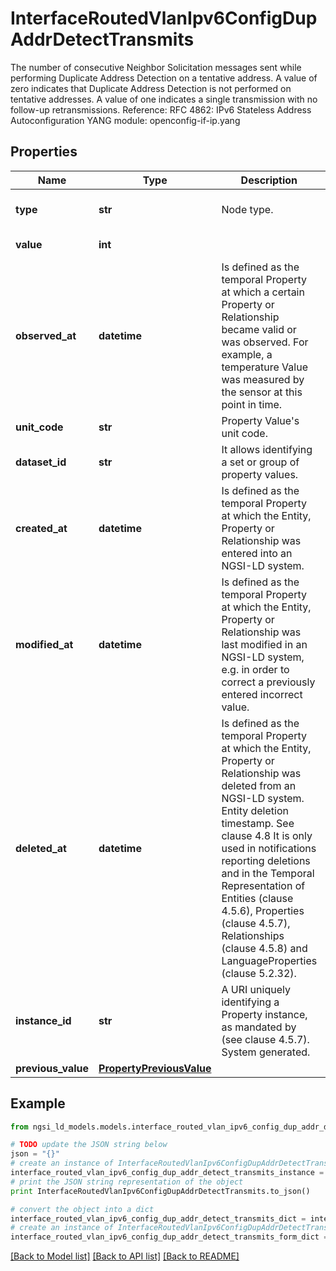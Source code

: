 # InterfaceRoutedVlanIpv6ConfigDupAddrDetectTransmits

The number of consecutive Neighbor Solicitation messages sent while performing Duplicate Address Detection on a tentative address. A value of zero indicates that Duplicate Address Detection is not performed on tentative addresses. A value of one indicates a single transmission with no follow-up retransmissions.  Reference: RFC 4862: IPv6 Stateless Address Autoconfiguration  YANG module: openconfig-if-ip.yang 

## Properties

Name | Type | Description | Notes
------------ | ------------- | ------------- | -------------
**type** | **str** | Node type.  | [optional] [default to 'Property']
**value** | **int** |  | [default to 1]
**observed_at** | **datetime** | Is defined as the temporal Property at which a certain Property or Relationship became valid or was observed. For example, a temperature Value was measured by the sensor at this point in time.  | [optional] 
**unit_code** | **str** | Property Value&#39;s unit code.  | [optional] 
**dataset_id** | **str** | It allows identifying a set or group of property values.  | [optional] 
**created_at** | **datetime** | Is defined as the temporal Property at which the Entity, Property or Relationship was entered into an NGSI-LD system.  | [optional] [readonly] 
**modified_at** | **datetime** | Is defined as the temporal Property at which the Entity, Property or Relationship was last modified in an NGSI-LD system, e.g. in order to correct a previously entered incorrect value.  | [optional] [readonly] 
**deleted_at** | **datetime** | Is defined as the temporal Property at which the Entity, Property or Relationship was deleted from an NGSI-LD system.  Entity deletion timestamp. See clause 4.8 It is only used in notifications reporting deletions and in the Temporal Representation of Entities (clause 4.5.6), Properties (clause 4.5.7), Relationships (clause 4.5.8) and LanguageProperties (clause 5.2.32).  | [optional] [readonly] 
**instance_id** | **str** | A URI uniquely identifying a Property instance, as mandated by (see clause 4.5.7). System generated.  | [optional] [readonly] 
**previous_value** | [**PropertyPreviousValue**](PropertyPreviousValue.md) |  | [optional] 

## Example

```python
from ngsi_ld_models.models.interface_routed_vlan_ipv6_config_dup_addr_detect_transmits import InterfaceRoutedVlanIpv6ConfigDupAddrDetectTransmits

# TODO update the JSON string below
json = "{}"
# create an instance of InterfaceRoutedVlanIpv6ConfigDupAddrDetectTransmits from a JSON string
interface_routed_vlan_ipv6_config_dup_addr_detect_transmits_instance = InterfaceRoutedVlanIpv6ConfigDupAddrDetectTransmits.from_json(json)
# print the JSON string representation of the object
print InterfaceRoutedVlanIpv6ConfigDupAddrDetectTransmits.to_json()

# convert the object into a dict
interface_routed_vlan_ipv6_config_dup_addr_detect_transmits_dict = interface_routed_vlan_ipv6_config_dup_addr_detect_transmits_instance.to_dict()
# create an instance of InterfaceRoutedVlanIpv6ConfigDupAddrDetectTransmits from a dict
interface_routed_vlan_ipv6_config_dup_addr_detect_transmits_form_dict = interface_routed_vlan_ipv6_config_dup_addr_detect_transmits.from_dict(interface_routed_vlan_ipv6_config_dup_addr_detect_transmits_dict)
```
[[Back to Model list]](../README.md#documentation-for-models) [[Back to API list]](../README.md#documentation-for-api-endpoints) [[Back to README]](../README.md)


